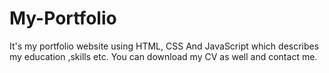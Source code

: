 # My-Portfolio
It's my portfolio website  using  HTML, CSS And JavaScript  which describes my education ,skills etc. You can download my CV as well and contact me. 
